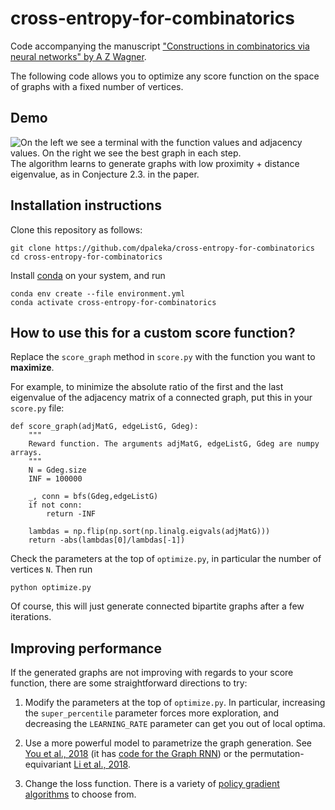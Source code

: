 # cross-entropy-for-combinatorics
Code accompanying the manuscript ["Constructions in combinatorics via neural networks" by A Z
Wagner](https://arxiv.org/abs/2104.14516).

The following code allows you to optimize any score function on the space of graphs with
a fixed number of vertices.

## Demo
![On the left we see a terminal with the function values and adjacency values. 
On the right we see the best graph in each step.](demo.gif)
The algorithm learns to generate graphs with low proximity + distance eigenvalue, 
as in Conjecture 2.3. in the paper.

## Installation instructions
Clone this repository as follows:
```
git clone https://github.com/dpaleka/cross-entropy-for-combinatorics
cd cross-entropy-for-combinatorics
```

Install [conda](https://conda.io/projects/conda/en/latest/user-guide/install/index.html)
on your system, and run
```
conda env create --file environment.yml 
conda activate cross-entropy-for-combinatorics
```

## How to use this for a custom score function?
Replace the `score_graph` method in `score.py` with the function you want to **maximize**.

For example, to minimize the absolute ratio of the first and the last eigenvalue of the adjacency matrix of a connected graph, put this in your `score.py` file:
```
def score_graph(adjMatG, edgeListG, Gdeg):
    """
    Reward function. The arguments adjMatG, edgeListG, Gdeg are numpy arrays.
    """
    N = Gdeg.size
    INF = 100000

    _, conn = bfs(Gdeg,edgeListG)
    if not conn:
        return -INF
        
    lambdas = np.flip(np.sort(np.linalg.eigvals(adjMatG)))
    return -abs(lambdas[0]/lambdas[-1])
```

Check the parameters at the top of `optimize.py`, in particular the number of vertices `N`. 
Then run
```
python optimize.py
```

Of course, this will just generate connected bipartite graphs after a few iterations.


## Improving performance
If the generated graphs are not improving with regards to your score function,
there are some straightforward directions to try:

1. Modify the parameters at the top of `optimize.py`. In particular, increasing the `super_percentile` parameter
   forces more exploration, and decreasing the `LEARNING_RATE` parameter can get you out of local optima.
   
3. Use a more powerful model to parametrize the graph generation.
   See [You et al., 2018](https://arxiv.org/abs/1802.08773) 
   (it has [code for the Graph RNN](https://github.com/JiaxuanYou/graph-generation))
   or the permutation-equivariant [Li et al., 2018](https://arxiv.org/abs/1803.03324).

3. Change the loss function. There is a variety of [policy
   gradient algorithms](https://lilianweng.github.io/lil-log/2018/04/08/policy-gradient-algorithms.html)
   to choose from.

